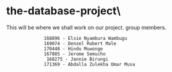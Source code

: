 # the-database-project\
This will be where we shall work on our project.
group members.

                  168896 - Elsie Nyambura Wambugu
                  169074 - Denzel Robert Male
                  170448 - Hindu Muwonge
                  167885 - Jerome Semucho
                   168275 - Jannie Birungi
	              171369 - Abdalla Zulekha Omar Musa

